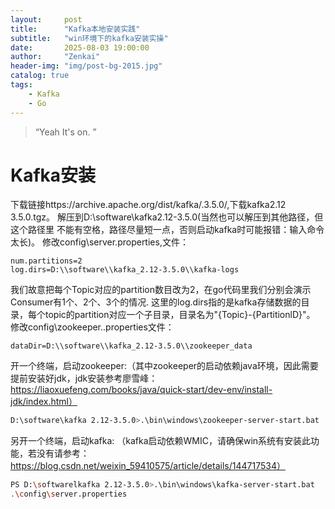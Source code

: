 ```yaml
---
layout:     post
title:      "Kafka本地安装实践"
subtitle:   "win环境下的kafka安装实操"
date:       2025-08-03 19:00:00
author:     "Zenkai"
header-img: "img/post-bg-2015.jpg"
catalog: true
tags:
    - Kafka
    - Go
---
```


> “Yeah It's on. ”

# Kafka安装

下载链接https://archive.apache.org/dist/kafka/.3.5.0/,下载kafka2.12
3.5.0.tgz。
解压到D:\software\kafka2.12-3.5.0(当然也可以解压到其他路径，但这个路径里
不能有空格，路径尽量短一点，否则启动kafka时可能报错：输入命令太长)。
修改config\server.properties,文件：

``````properties
num.partitions=2
log.dirs=D:\\software\\kafka_2.12-3.5.0\\kafka-logs
``````

我们故意把每个Topic对应的partition数目改为2，在go代码里我们分别会演示
Consumer有1个、2个、3个的情况.
这里的log.dirs指的是kafka存储数据的目录，每个topic的partition对应一个子目录，目录名为"{Topic}-{PartitionlD}"。
修改config\zookeeper..properties文件：

``````properties
dataDir=D:\\software\\kafka_2.12-3.5.0\\zookeeper_data
``````

开一个终端，启动zookeeper:（其中zookeeper的启动依赖java环境，因此需要提前安装好jdk，jdk安装参考廖雪峰：https://liaoxuefeng.com/books/java/quick-start/dev-env/install-jdk/index.html）

``````bash
D:\software\kafka 2.12-3.5.0>.\bin\windows\zookeeper-server-start.bat .\config\zookeeper.properties
``````

另开一个终端，启动kafka: （kafka启动依赖WMIC，请确保win系统有安装此功能，若没有请参考：https://blog.csdn.net/weixin_59410575/article/details/144717534）

``````bash
PS D:\softwarelkafka 2.12-3.5.0>.\bin\windows\kafka-server-start.bat
.\config\server.properties
``````



